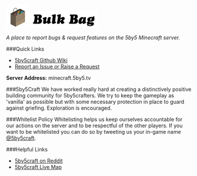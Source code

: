 ![Bag](images/BulkBagBag.png)![Bulk Bag](images/BulkBag.png)

*A place to report bugs &amp; request features on the 5by5 Minecraft server.*

###Quick Links
+ [5by5craft Github Wiki](https://github.com/5by5craft/BulkBag/wiki)
+ [Report an Issue or Raise a Request](https://github.com/5by5craft/BulkBag/issues)

**Server Address:** minecraft.5by5.tv

###5by5Craft
We have worked really hard at creating a distinctively positive building community for 5by5crafters. We try to keep the gameplay as 'vanilla' as possible but with some necessary protection in place to guard against griefing.  Exploration is encouraged.

###Whitelist Policy
Whitelisting helps us keep ourselves accountable for our actions on the server and to be respectful of the other players. If you want to be whitelisted you can do so by tweeting us your in-game name [@5by5craft](https://twitter.com/5by5craft).

###Helpful Links
+ [5by5craft on Reddit](http://www.reddit.com/r/5by5craft/)
+ [5by5craft Live Map](http://minecraft.5by5.tv:8123)
